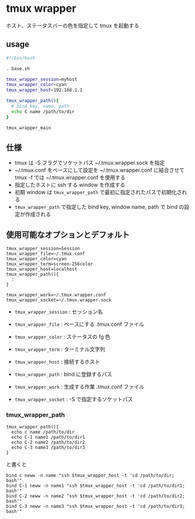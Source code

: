tmux wrapper
============

ホスト、ステータスバーの色を指定して tmux を起動する


usage
-----

```bash
#!/bin/bash

. base.sh

tmux_wrapper_session=myhost
tmux_wrapper_color=cyan
tmux_wrapper_host=192.168.1.1

tmux_wrapper_path(){
  # bind key, name, path
  echo C name /path/to/dir
}

tmux_wrapper_main
```

仕様
----

* tmux は -S フラグでソケットパス ~/.tmux.wrapper.sock を指定
* ~/.tmux.conf をベースにして設定を ~/.tmux.wrapper.conf に結合させて tmux -f では ~/.tmux.wrapper.conf を使用する
* 指定したホストに ssh する window を作成する
* 初期 window は `tmux_wrapper_path` で最初に指定されたパスで初期化される
* `tmux_wrapper_path` で指定した bind key, window name, path で bind の設定が作成される


使用可能なオプションとデフォルト
--------------------------------

```
tmux_wrapper_session=Session
tmux_wrapper_file=~/.tmux.conf
tmux_wrapper_color=cyan
tmux_wrapper_term=screen-256color
tmux_wrapper_host=localhost
tmux_wrapper_path(){
  :
}

tmux_wrapper_work=~/.tmux.wrapper.conf
tmux_wrapper_socket=~/.tmux.wrapper.sock
```

* `tmux_wrapper_session` : セッション名
* `tmux_wrapper_file`    : ベースにする .tmux.conf ファイル
* `tmux_wrapper_color`   : ステータスの fg 色
* `tmux_wrapper_term`    : ターミナル文字列
* `tmux_wrapper_host`    : 接続するホスト
* `tmux_wrapper_path`    : bind に登録するパス

* `tmux_wrapper_work`   : 生成する作業 .tmux.conf ファイル
* `tmux_wrapper_socket` : -S で指定するソケットパス

### tmux_wrapper_path

```
tmux_wrapper_path(){
  echo c name /path/to/dir
  echo C-1 name1 /path/to/dir1
  echo C-2 name2 /path/to/dir2
  echo C-3 name3 /path/to/dir3
}
```

と書くと

```
bind c neww -n name "ssh $tmux_wrapper_host -t 'cd /path/to/dir; bash'"
bind C-1 neww -n name1 "ssh $tmux_wrapper_host -t 'cd /path/to/dir1; bash'"
bind C-2 neww -n name2 "ssh $tmux_wrapper_host -t 'cd /path/to/dir2; bash'"
bind C-3 neww -n name3 "ssh $tmux_wrapper_host -t 'cd /path/to/dir3; bash'"
```
